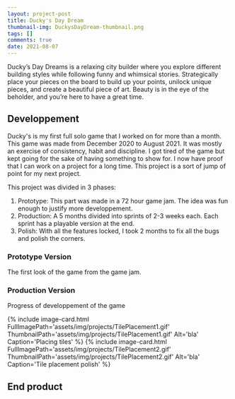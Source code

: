 ```yaml
---
layout: project-post
title: Ducky's Day Dream
thumbnail-img: DuckysDayDream-thumbnail.png
tags: []
comments: true
date: 2021-08-07
---
```


Ducky’s Day Dreams is a relaxing city builder where you explore different building styles while following funny and whimsical stories. Strategically place your pieces on the board to build up your points, unilock unique pieces, and create a beautiful piece of art. Beauty is in the eye of the beholder, and you’re here to have a great time.

## Developpement
Ducky's is my first full solo game that I worked on for more than a month. This game was made from December 2020 to August 2021. It was mostly an exercise of consistency, habit and discipline. I got tired of the game but kept going for the sake of having something to show for. I now have proof that I can work on a project for a long time. This project is a sort of jump of point for my next project.

This project was divided in 3 phases:
1. Prototype: This part was made in a 72 hour game jam. The idea was fun enough to justify more developpement.
2. Production: A 5 months divided into sprints of 2-3 weeks each. Each sprint has a playable version at the end.
3. Polish: With all the features locked, I took 2 months to fix all the bugs and polish the corners.

### Prototype Version
The first look of the game from the game jam. 

### Production Version
Progress of developpement of the game
<div class="row">
{% include image-card.html FullImagePath='assets/img/projects/TilePlacement1.gif' ThumbnailPath='assets/img/projects/TilePlacement1.gif' Alt='bla' Caption='Placing tiles' %}
{% include image-card.html FullImagePath='assets/img/projects/TilePlacement2.gif' ThumbnailPath='assets/img/projects/TilePlacement2.gif' Alt='bla' Caption='Tile placement polish' %}
</div>

## End product


